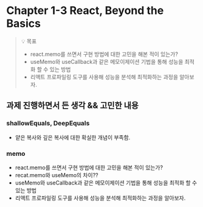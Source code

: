 # Chapter 1-3 React, Beyond the Basics 

> 💡 목표
> - react.memo를 쓰면서 구현 방법에 대한 고민을 해본 적이 있는가?
> - useMemo와 useCallback과 같은 메모이제이션 기법을 통해 성능을 최적화 할 수 있는 방법
> - 리액트 프로파일링 도구를 사용해 성능을 분석해 최적화하는 과정을 알아보자.


## 과제 진행하면서 든 생각 && 고민한 내용


### shallowEquals, DeepEquals
- 얕은 복사와 깊은 복사에 대한 확실한 개념이 부족함. 

### memo 

- react.memo를 쓰면서 구현 방법에 대한 고민을 해본 적이 있는가?
- recat.memo와 useMemo의 차이??
- useMemo와 useCallback과 같은 메모이제이션 기법을 통해 성능을 최적화 할 수 있는 방법
- 리액트 프로파일링 도구를 사용해 성능을 분석해 최적화하는 과정을 알아보자.